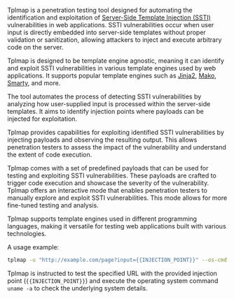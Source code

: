 Tplmap is a penetration testing tool designed for automating the identification and exploitation of [Server-Side Template Injection (SSTI)](../security/ssti.md) vulnerabilities in web applications. SSTI vulnerabilities occur when user input is directly embedded into server-side templates without proper validation or sanitization, allowing attackers to inject and execute arbitrary code on the server.

Tplmap is designed to be template engine agnostic, meaning it can identify and exploit SSTI vulnerabilities in various template engines used by web applications. It supports popular template engines such as [Jinja2](../web/jinja2.md), [Mako](../web/mako.md), [Smarty](../web/smarty.md), and more.

The tool automates the process of detecting SSTI vulnerabilities by analyzing how user-supplied input is processed within the server-side templates. It aims to identify injection points where payloads can be injected for exploitation. 

Tplmap provides capabilities for exploiting identified SSTI vulnerabilities by injecting payloads and observing the resulting output. This allows penetration testers to assess the impact of the vulnerability and understand the extent of code execution.

Tplmap comes with a set of predefined payloads that can be used for testing and exploiting SSTI vulnerabilities. These payloads are crafted to trigger code execution and showcase the severity of the vulnerability. Tplmap offers an interactive mode that enables penetration testers to manually explore and exploit SSTI vulnerabilities. This mode allows for more fine-tuned testing and analysis.

Tplmap supports template engines used in different programming languages, making it versatile for testing web applications built with various technologies.

A usage example:

```bash
tplmap -u "http://example.com/page?input={{INJECTION_POINT}}" --os-cmd 'uname -a'
```

Tplmap is instructed to test the specified URL with the provided injection point (`{{INJECTION_POINT}}`) and execute the operating system command `uname -a` to check the underlying system details.